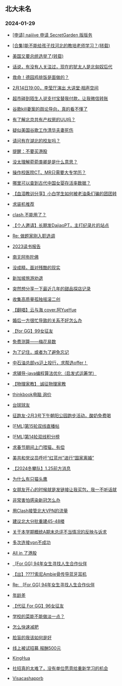 ## 北大未名 
### 2024-01-29

+ [[申请] naiiive 申请 SecretGarden 版版务](https://bbs.pku.edu.cn/v2/post-read.php?bid=751&threadid=18743620)

+ [[合集]能不能给孩子找河北的教培老师学习？(转载)](https://bbs.pku.edu.cn/v2/post-read.php?bid=1&threadid=18743852)

+ [美国又要总统选举了(转载)](https://bbs.pku.edu.cn/v2/post-read.php?bid=1&threadid=18743654)

+ [话说，有没有人关注过，现在的犹太人是北匈奴后代](https://bbs.pku.edu.cn/v2/post-read.php?bid=155&threadid=18737226)

+ [救命！德园鸡排饭是面做的？](https://bbs.pku.edu.cn/v2/post-read.php?bid=138&threadid=18743663)

+ [2月14日19:00，李莹厅演出 大讲堂·相声空间](https://bbs.pku.edu.cn/v2/post-read.php?bid=222&threadid=18744021)

+ [超市碰到陌生人说支付宝替我付款，让我微信转账](https://bbs.pku.edu.cn/v2/post-read.php?bid=1431&threadid=18743995)

+ [谷歌kill妻案的舆论导向，真的看不懂了](https://bbs.pku.edu.cn/v2/post-read.php?bid=104&threadid=18743791)

+ [有了解北京共有产权房的UU吗？](https://bbs.pku.edu.cn/v2/post-read.php?bid=468&threadid=18743641)

+ [疑似美国谷歌工作清华夫妻死伤](https://bbs.pku.edu.cn/v2/post-read.php?bid=104&threadid=18741336)

+ [请问有在湖北的校友吗？](https://bbs.pku.edu.cn/v2/post-read.php?bid=450&threadid=18672192)

+ [提醒：不要买港股](https://bbs.pku.edu.cn/v2/post-read.php?bid=249&threadid=18743772)

+ [没太理解菀菀类卿是是什么意思？](https://bbs.pku.edu.cn/v2/post-read.php?bid=606&threadid=18743944)

+ [操作校医院CT、MR只需要大专学历？](https://bbs.pku.edu.cn/v2/post-read.php?bid=244&threadid=18743438)

+ [哪里可以查到古代中国女婴存活率数据？](https://bbs.pku.edu.cn/v2/post-read.php?bid=606&threadid=18743632)

+ [【血泪教训分享】小白学生如何被老油条们骗的团团转](https://bbs.pku.edu.cn/v2/post-read.php?bid=1361&threadid=18742966)

+ [求装机推荐](https://bbs.pku.edu.cn/v2/post-read.php?bid=1361&threadid=18743691)

+ [clash 不能用了？](https://bbs.pku.edu.cn/v2/post-read.php?bid=209&threadid=18733420)

+ [【个人邀请】长期发DajiaoPT，主打纪录片的站点](https://bbs.pku.edu.cn/v2/post-read.php?bid=209&threadid=18629063)

+ [Re: 做题家刚入职选调](https://bbs.pku.edu.cn/v2/post-read.php?bid=53&threadid=18743625)

+ [2023读书报告](https://bbs.pku.edu.cn/v2/post-read.php?bid=53&threadid=18734220)

+ [南无阿弥陀佛](https://bbs.pku.edu.cn/v2/post-read.php?bid=10&threadid=18732014)

+ [没成精，面对残酷的现实](https://bbs.pku.edu.cn/v2/post-read.php?bid=10&threadid=18743231)

+ [新加坡旅游劝退](https://bbs.pku.edu.cn/v2/post-read.php?bid=94&threadid=18743184)

+ [突然想分享一下最近几年的甜品探店记录](https://bbs.pku.edu.cn/v2/post-read.php?bid=90&threadid=18136671)

+ [收集高质量孤独摇滚二创](https://bbs.pku.edu.cn/v2/post-read.php?bid=108&threadid=18436377)

+ [【翻唱】云与海 cover.阿YueYue](https://bbs.pku.edu.cn/v2/post-read.php?bid=79&threadid=18741758)

+ [婚后一方很忙导致的关系不好怎么办](https://bbs.pku.edu.cn/v2/post-read.php?bid=36&threadid=18743963)

+ [【for GG】99女征友](https://bbs.pku.edu.cn/v2/post-read.php?bid=167&threadid=18743712)

+ [免费测算——梅花易数](https://bbs.pku.edu.cn/v2/post-read.php?bid=103&threadid=18665661)

+ [为了记住，或者为了避免忘记](https://bbs.pku.edu.cn/v2/post-read.php?bid=361&threadid=18731454)

+ [中石油总部vs沪上投行，求帮选offer！](https://bbs.pku.edu.cn/v2/post-read.php?bid=99&threadid=18743792)

+ [求辅导-java编程算法优化（启发式运筹学）](https://bbs.pku.edu.cn/v2/post-read.php?bid=419&threadid=18743713)

+ [【物理家教】 诚征物理家教](https://bbs.pku.edu.cn/v2/post-read.php?bid=419&threadid=18743895)

+ [thinkbook电脑 询价](https://bbs.pku.edu.cn/v2/post-read.php?bid=71&threadid=18743882)

+ [台球球友](https://bbs.pku.edu.cn/v2/post-read.php?bid=199&threadid=18743655)

+ [征跑友-2月3号下午朝阳公园跑步活动，酸奶免费喝](https://bbs.pku.edu.cn/v2/post-read.php?bid=861&threadid=18743148)

+ [[FML]第15轮双线直播帖](https://bbs.pku.edu.cn/v2/post-read.php?bid=519&threadid=18743607)

+ [[FML]第14轮双线积分榜](https://bbs.pku.edu.cn/v2/post-read.php?bid=519&threadid=18743606)

+ [求春节期间上门喂猫，有偿](https://bbs.pku.edu.cn/v2/post-read.php?bid=783&threadid=18743721)

+ [美共和党议员呼吁“红蓝州”进行“国家离婚”](https://bbs.pku.edu.cn/v2/post-read.php?bid=1217&threadid=18743972)

+ [【2024冬攀队】1.25前方消息](https://bbs.pku.edu.cn/v2/post-read.php?bid=224&threadid=18743977)

+ [为什么有只猫头鹰](https://bbs.pku.edu.cn/v2/post-read.php?bid=224&threadid=18733467)

+ [女朋友开心的时候就是发链接让我买包，我一不听话就](https://bbs.pku.edu.cn/v2/post-read.php?bid=690&threadid=18743821)

+ [非常害怕感染新冠怎么办](https://bbs.pku.edu.cn/v2/post-read.php?bid=690&threadid=18743866)

+ [用Clash接管北大VPN的流量](https://bbs.pku.edu.cn/v2/post-read.php?bid=668&threadid=18595480)

+ [建议北大分批重建45-48楼](https://bbs.pku.edu.cn/v2/post-read.php?bid=438&threadid=18743839)

+ [关于本学期概统A期末总评不当情况的反映与诉求](https://bbs.pku.edu.cn/v2/post-read.php?bid=438&threadid=18737942)

+ [多次连接vpn不成功](https://bbs.pku.edu.cn/v2/post-read.php?bid=668&threadid=18743945)

+ [All in 了港股](https://bbs.pku.edu.cn/v2/post-read.php?bid=249&threadid=18743536)

+ [  [For GG] 94年女生寻找人生合作伙伴](https://bbs.pku.edu.cn/v2/post-read.php?bid=167&threadid=18744091)

+ [【出】????️索尼Ambie骨传导蓝牙耳机](https://bbs.pku.edu.cn/v2/post-read.php?bid=71&threadid=18671429)

+ [Re:   [For GG] 94年女生寻找人生合作伙伴](https://bbs.pku.edu.cn/v2/post-read.php?bid=167&threadid=18744091)

+ [年龄差](https://bbs.pku.edu.cn/v2/post-read.php?bid=52&threadid=18743324)

+ [【代征 For GG】96女征友](https://bbs.pku.edu.cn/v2/post-read.php?bid=167&threadid=18743990)

+ [学校的菜能不能做淡一点？](https://bbs.pku.edu.cn/v2/post-read.php?bid=1431&threadid=18742657)

+ [怎么快速减肥](https://bbs.pku.edu.cn/v2/post-read.php?bid=244&threadid=18743474)

+ [脸盲的我该如何是好](https://bbs.pku.edu.cn/v2/post-read.php?bid=52&threadid=18744023)

+ [线上被试招募 报酬500元](https://bbs.pku.edu.cn/v2/post-read.php?bid=419&threadid=18743614)

+ [KingHua](https://bbs.pku.edu.cn/v2/post-read.php?bid=104&threadid=18744112)

+ [社招真的太难了，没有单位愿意给重新学习的机会](https://bbs.pku.edu.cn/v2/post-read.php?bid=99&threadid=18743384)

+ [Visacashapprb](https://bbs.pku.edu.cn/v2/post-read.php?bid=231&threadid=18742970)

